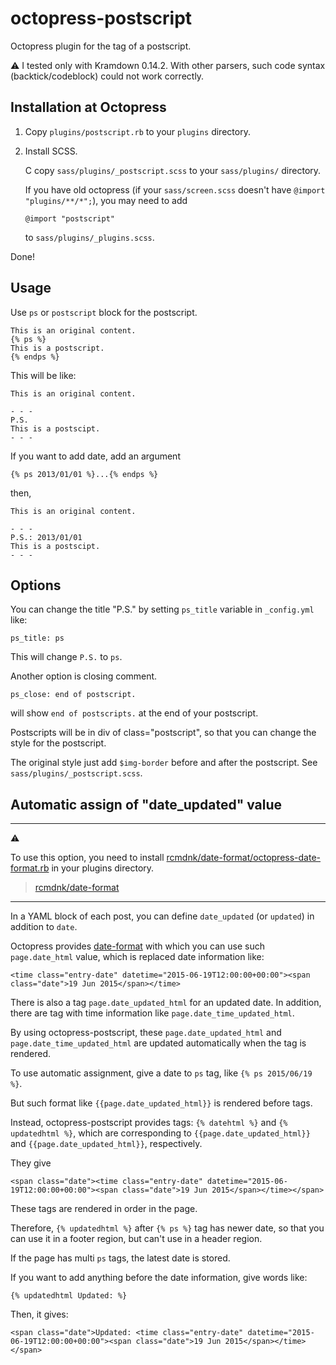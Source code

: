 octopress-postscript
====================

Octopress plugin for the tag of a postscript.

:warning: I tested only with Kramdown 0.14.2. With other parsers, such code
syntax (backtick/codeblock) could not work correctly.

## Installation at Octopress

1. Copy `plugins/postscript.rb`
   to your `plugins` directory.

1. Install SCSS.

   C copy `sass/plugins/_postscript.scss`
   to your `sass/plugins/` directory.

   If you have old octopress
   (if your `sass/screen.scss` doesn't have `@import "plugins/**/*";`),
   you may need to add

    `@import "postscript"`

   to `sass/plugins/_plugins.scss`.

Done!

## Usage

Use `ps` or `postscript` block for the postscript.

    This is an original content.
    {% ps %}
    This is a postscript.
    {% endps %}

This will be like:

    This is an original content.

    - - -
    P.S.
    This is a postscipt.
    - - -

If you want to add date, add an argument

    {% ps 2013/01/01 %}...{% endps %}

then,

    This is an original content.

    - - -
    P.S.: 2013/01/01
    This is a postscipt.
    - - -

## Options

You can change the title "P.S." by setting `ps_title` variable in `_config.yml` like:

    ps_title: ps

This will change `P.S.` to `ps`.

Another option is closing comment.

    ps_close: end of postscript.

will show `end of postscripts.` at the end of your postscript.

Postscripts will be in div of class="postscript",
so that you can change the style for the postscript.

The original style just add `$img-border` before and after the postscript.
See `sass/plugins/_postscript.scss`.

## Automatic assign of "date_updated" value

---

:warning:

To use this option, you need to install
[rcmdnk/date-format/octopress-date-format.rb](https://github.com/rcmdnk/date-format/blob/master/lib/octopress-date-format.rb)
in your plugins directory.

> [rcmdnk/date-format](https://github.com/rcmdnk/date-format)

---

In a YAML block of each post,
you can define `date_updated` (or `updated`) in addition to `date`.

Octopress provides [date-format](https://github.com/octopress/date-format)
with which you can use such `page.date_html` value, which is replaced date information like:

    <time class="entry-date" datetime="2015-06-19T12:00:00+00:00"><span class="date">19 Jun 2015</span></time>

There is also a tag `page.date_updated_html` for an updated date.
In addition, there are tag with time information like `page.date_time_updated_html`.

By using octopress-postscript, these `page.date_updated_html` and `page.date_time_updated_html`
are updated automatically when the tag is rendered.

To use automatic assignment, give a date to `ps` tag, like `{% ps 2015/06/19 %}`.

But such format like `{{page.date_updated_html}}` is rendered before tags.

Instead, octopress-postscript provides tags: `{% datehtml %}` and `{% updatedhtml %}`,
which are corresponding to `{{page.date_updated_html}}` and `{{page.date_updated_html}}`, respectively.

They give


    <span class="date"><time class="entry-date" datetime="2015-06-19T12:00:00+00:00"><span class="date">19 Jun 2015</span></time></span>

These tags are rendered in order in the page.

Therefore, `{% updatedhtml %}` after `{% ps %}` tag has newer date,
so that you can use it in a footer region, but can't use in a header region.

If the page has multi `ps` tags, the latest date is stored.

If you want to add anything before the date information, give words like:

    {% updatedhtml Updated: %}

Then, it gives:

    <span class="date">Updated: <time class="entry-date" datetime="2015-06-19T12:00:00+00:00"><span class="date">19 Jun 2015</span></time></span>
